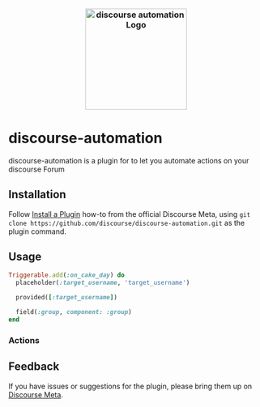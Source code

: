 <h3 align="center">
  <a href="https://github.com/discourse/discourse-automation/blob/main/public/images/discourse-automation.png">
  <img src="https://github.com/discourse/discourse-automation/blob/main/public/images/discourse-automation.png?raw=true" alt="discourse automation Logo" width="200">
  </a>
</h3>

# discourse-automation

discourse-automation is a plugin for to let you automate actions on your discourse Forum

## Installation

Follow [Install a Plugin](https://meta.discourse.org/t/install-a-plugin/19157)
how-to from the official Discourse Meta, using `git clone https://github.com/discourse/discourse-automation.git`
as the plugin command.

## Usage

```ruby
Triggerable.add(:on_cake_day) do
  placeholder(:target_username, 'target_username')

  provided([:target_username])

  field(:group, component: :group)
end
```

### Actions

## Feedback

If you have issues or suggestions for the plugin, please bring them up on
[Discourse Meta](https://meta.discourse.org).

```

```

